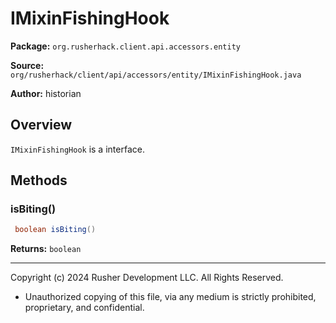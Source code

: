 # IMixinFishingHook

**Package:** `org.rusherhack.client.api.accessors.entity`

**Source:** `org/rusherhack/client/api/accessors/entity/IMixinFishingHook.java`

**Author:** historian



## Overview

`IMixinFishingHook` is a interface.

## Methods

### isBiting()

```java
 boolean isBiting()
```

**Returns:** `boolean`

---

Copyright (c) 2024 Rusher Development LLC. All Rights Reserved.
* Unauthorized copying of this file, via any medium is strictly prohibited, proprietary, and confidential.
